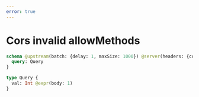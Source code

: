 ```yaml
---
error: true
---
```


# Cors invalid allowMethods

```graphql @schema
schema @upstream(batch: {delay: 1, maxSize: 1000}) @server(headers: {cors: {allowCredentials: true}}) {
  query: Query
}

type Query {
  val: Int @expr(body: 1)
}
```
